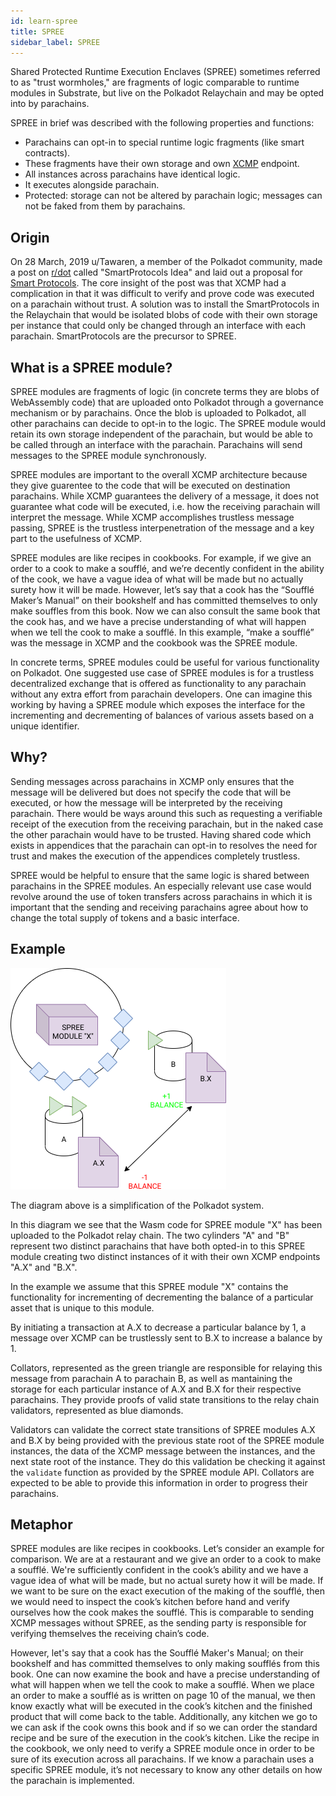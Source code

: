 ```yaml
---
id: learn-spree
title: SPREE
sidebar_label: SPREE
---
```


Shared Protected Runtime Execution Enclaves (SPREE) sometimes referred to as "trust wormholes," are
fragments of logic comparable to runtime modules in Substrate, but live on the Polkadot Relaychain
and may be opted into by parachains.

SPREE in brief was described with the following properties and functions:

- Parachains can opt-in to special runtime logic fragments (like smart contracts).
- These fragments have their own storage and own [XCMP](learn-crosschain) endpoint.
- All instances across parachains have identical logic.
- It executes alongside parachain.
- Protected: storage can not be altered by parachain logic; messages can not be faked from them by
  parachains.

## Origin

On 28 March, 2019 u/Tawaren, a member of the Polkadot community, made a post on
[r/dot][polkadot reddit] called "SmartProtocols Idea" and laid out a proposal for [Smart
Protocols][smart protocols reddit post]. The core insight of the post was that XCMP had a
complication in that it was difficult to verify and prove code was executed on a parachain without
trust. A solution was to install the SmartProtocols in the Relaychain that would be isolated blobs
of code with their own storage per instance that could only be changed through an interface with
each parachain. SmartProtocols are the precursor to SPREE.

## What is a SPREE module?

SPREE modules are fragments of logic (in concrete terms they are blobs of WebAssembly code) that are
uploaded onto Polkadot through a governance mechanism or by parachains. Once the blob is uploaded to
Polkadot, all other parachains can decide to opt-in to the logic. The SPREE module would retain its
own storage independent of the parachain, but would be able to be called through an interface with
the parachain. Parachains will send messages to the SPREE module synchronously.

SPREE modules are important to the overall XCMP architecture because they give guarentee to the code
that will be executed on destination parachains. While XCMP guarantees the delivery of a message, it
does not guarantee what code will be executed, i.e. how the receiving parachain will interpret the
message. While XCMP accomplishes trustless message passing, SPREE is the trustless interpenetration
of the message and a key part to the usefulness of XCMP.

SPREE modules are like recipes in cookbooks. For example, if we give an order to a cook to make a
soufflé, and we’re decently confident in the ability of the cook, we have a vague idea of what will
be made but no actually surety how it will be made. However, let’s say that a cook has the “Soufflé
Maker’s Manual” on their bookshelf and has committed themselves to only make souffles from this
book. Now we can also consult the same book that the cook has, and we have a precise understanding
of what will happen when we tell the cook to make a soufflé. In this example, “make a soufflé” was
the message in XCMP and the cookbook was the SPREE module.

In concrete terms, SPREE modules could be useful for various functionality on Polkadot. One
suggested use case of SPREE modules is for a trustless decentralized exchange that is offered as
functionality to any parachain without any extra effort from parachain developers. One can imagine
this working by having a SPREE module which exposes the interface for the incrementing and
decrementing of balances of various assets based on a unique identifier.

## Why?

Sending messages across parachains in XCMP only ensures that the message will be delivered but does
not specify the code that will be executed, or how the message will be interpreted by the receiving
parachain. There would be ways around this such as requesting a verifiable receipt of the execution
from the receiving parachain, but in the naked case the other parachain would have to be trusted.
Having shared code which exists in appendices that the parachain can opt-in to resolves the need for
trust and makes the execution of the appendices completely trustless.

SPREE would be helpful to ensure that the same logic is shared between parachains in the SPREE
modules. An especially relevant use case would revolve around the use of token transfers across
parachains in which it is important that the sending and receiving parachains agree about how to
change the total supply of tokens and a basic interface.

## Example

![spree example](assets/SPREE/spree_module.png)

The diagram above is a simplification of the Polkadot system.

In this diagram we see that the Wasm code for SPREE module "X" has been uploaded to the Polkadot
relay chain. The two cylinders "A" and "B" represent two distinct parachains that have both opted-in
to this SPREE module creating two distinct instances of it with their own XCMP endpoints "A.X" and
"B.X".

In the example we assume that this SPREE module "X" contains the functionality for incrementing of
decrementing the balance of a particular asset that is unique to this module.

By initiating a transaction at A.X to decrease a particular balance by 1, a message over XCMP can be
trustlessly sent to B.X to increase a balance by 1.

Collators, represented as the green triangle are responsible for relaying this message from
parachain A to parachain B, as well as mantaining the storage for each particular instance of A.X
and B.X for their respective parachains. They provide proofs of valid state transitions to the relay
chain validators, represented as blue diamonds.

Validators can validate the correct state transitions of SPREE modules A.X and B.X by being provided
with the previous state root of the SPREE module instances, the data of the XCMP message between the
instances, and the next state root of the instance. They do this validation be checking it against
the `validate` function as provided by the SPREE module API. Collators are expected to be able to
provide this information in order to progress their parachains.

## Metaphor

SPREE modules are like recipes in cookbooks. Let’s consider an example for comparison. We are at a
restaurant and we give an order to a cook to make a soufflé. We're sufficiently confident in the
cook’s ability and we have a vague idea of what will be made, but no actual surety how it will be
made. If we want to be sure on the exact execution of the making of the soufflé, then we would need
to inspect the cook’s kitchen before hand and verify ourselves how the cook makes the soufflé. This
is comparable to sending XCMP messages without SPREE, as the sending party is responsible for
verifying themselves the receiving chain’s code.

However, let's say that a cook has the Soufflé Maker's Manual; on their bookshelf and has committed
themselves to only making soufflés from this book. One can now examine the book and have a precise
understanding of what will happen when we tell the cook to make a soufflé. When we place an order to
make a soufflé as is written on page 10 of the manual, we then know exactly what will be executed in
the cook’s kitchen and the finished product that will come back to the table. Additionally, any
kitchen we go to we can ask if the cook owns this book and if so we can order the standard recipe
and be sure of the execution in the cook’s kitchen. Like the recipe in the cookbook, we only need to
verify a SPREE module once in order to be sure of its execution across all parachains. If we know a
parachain uses a specific SPREE module, it’s not necessary to know any other details on how the
parachain is implemented.

[polkadot reddit]: https://www.reddit.com/r/dot/
[smart protocols reddit post]: https://www.reddit.com/r/dot/comments/b6kljn/smartprotocols_idea/
